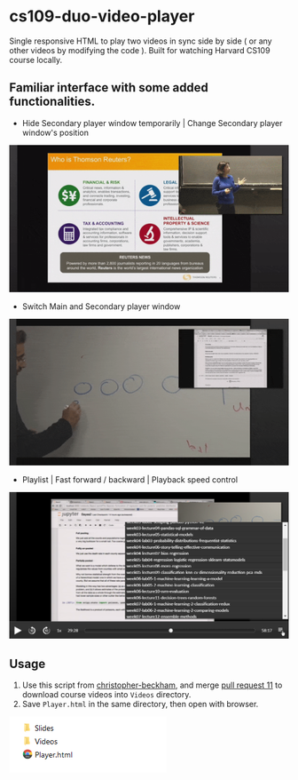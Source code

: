 # cs109-duo-video-player
Single responsive HTML to play two videos in sync side by side ( or any other videos by modifying the code ). 
Built for watching Harvard CS109 course locally.

## Familiar interface with some added functionalities.
- Hide Secondary player window temporarily | Change Secondary player window's position

![](player_window.gif)
- Switch Main and Secondary player window

![](switch_video.gif)
- Playlist | Fast forward / backward | Playback speed control

![](playlist.png)
## Usage
1. Use this script from [christopher-beckham](https://github.com/christopher-beckham/cs109-dl-videos), and merge [pull request 11](https://github.com/christopher-beckham/cs109-dl-videos/pull/11) to download course videos into `Videos` directory. 
2. Save `Player.html` in the same directory, then open with browser.

![](file%20structure.png)

